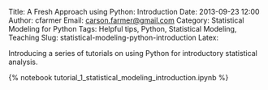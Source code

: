 Title: A Fresh Approach using Python: Introduction
Date: 2013-09-23 12:00
Author: cfarmer
Email: carson.farmer@gmail.com
Category: Statistical Modeling for Python
Tags: Helpful tips, Python, Statistical Modeling, Teaching
Slug: statistical-modeling-python-introduction
Latex:

Introducing a series of tutorials on using Python for introductory statistical 
analysis.

{% notebook tutorial_1_statistical_modeling_introduction.ipynb %}
